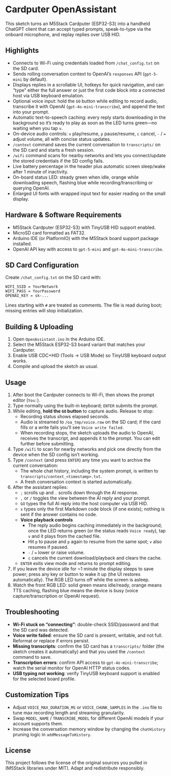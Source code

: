 # Cardputer OpenAssistant

This sketch turns an M5Stack Cardputer (ESP32-S3) into a handheld ChatGPT client that can accept typed prompts, speak-to-type via the onboard microphone, and replay replies over USB HID.

## Highlights
- Connects to Wi-Fi using credentials loaded from `/chat_config.txt` on the SD card.
- Sends rolling conversation context to OpenAI’s `responses` API (`gpt-5-mini` by default).
- Displays replies in a scrollable UI, hotkeys for quick navigation, and can “type” either the full answer or just the first code block into a connected host via USB keyboard emulation.
- Optional voice input: hold the `GO` button while editing to record audio, transcribe it with OpenAI (`gpt-4o-mini-transcribe`), and append the text into your prompt.
- Automatic text-to-speech caching: every reply starts downloading in the background so it’s ready to play as soon as the LED turns green—no waiting when you tap `v`.
- On-device audio controls: `v` play/resume, `p` pause/resume, `c` cancel, `-` / `=` adjust volume, all with concise status updates.
- `/context` command saves the current conversation to `transcripts/` on the SD card and starts a fresh session.
- `/wifi` command scans for nearby networks and lets you connect/update the stored credentials if the SD config fails.
- Live battery percentage in the header plus automatic screen sleep/wake after 1 minute of inactivity.
- On-board status LED: steady green when idle, orange while downloading speech, flashing blue while recording/transcribing or querying OpenAI.
- Enlarged UI fonts with wrapped input text for easier reading on the small display.

## Hardware & Software Requirements
- M5Stack Cardputer (ESP32-S3) with TinyUSB HID support enabled.
- MicroSD card formatted as FAT32.
- Arduino IDE (or PlatformIO) with the M5Stack board support package installed.
- OpenAI API key with access to `gpt-5-mini` and `gpt-4o-mini-transcribe`.

## SD Card Configuration
Create `/chat_config.txt` on the SD card with:

```
WIFI_SSID = YourNetwork
WIFI_PASS = YourPassword
OPENAI_KEY = sk-...
```

Lines starting with `#` are treated as comments. The file is read during boot; missing entries will stop initialization.

## Building & Uploading
1. Open `OpenAssistant.ino` in the Arduino IDE.
2. Select the M5Stack ESP32-S3 board variant that matches your Cardputer.
3. Enable USB CDC+HID (Tools → USB Mode) so TinyUSB keyboard output works.
4. Compile and upload the sketch as usual.

## Usage
1. After boot the Cardputer connects to Wi-Fi, then shows the prompt editor (`You:`).
2. Type normally using the built-in keyboard; `ENTER` submits the prompt.
3. While editing, **hold the `GO` button** to capture audio. Release to stop:
   - Recording status shows elapsed seconds.
   - Audio is streamed to `/oa_tmp/voice.raw` on the SD card; if the card fills or a write fails you’ll see `Voice write failed`.
   - When recording stops, the sketch uploads the audio to OpenAI, receives the transcript, and appends it to the prompt. You can edit further before submitting.
4. Type `/wifi` to scan for nearby networks and pick one directly from the device when the SD config isn’t working.
5. Type `/context` (and press `ENTER`) any time you want to archive the current conversation:
   - The whole chat history, including the system prompt, is written to `transcripts/context_<timestamp>.txt`.
   - A fresh conversation context is started automatically.
6. After the assistant replies:
   - `;` scrolls up and `.` scrolls down through the AI response.
   - `,` or `/` toggles the view between the AI reply and your prompt.
   - `GO` types the full AI reply into the host computer via USB HID.
   - `x` types only the first Markdown code block (if one exists);
     nothing is sent if the answer contains no code.
   - **Voice playback controls**
     - The reply audio begins caching immediately in the background; once the LED returns green (or the status reads `Voice ready`), tap `v` and it plays from the cached file.
     - Hit `p` to pause and `p` again to resume from the same spot; `v` also resumes if paused.
     - `-` / `=` lower or raise volume.
     - `c` cancels the current download/playback and clears the cache.
   - `ENTER` exits view mode and returns to prompt editing.
7. If you leave the device idle for ~1 minute the display sleeps to save power; press any key or button to wake it up (the UI restores automatically). The RGB LED turns off while the screen is asleep.
8. Watch the front RGB LED: solid green means idle/ready, orange means TTS caching, flashing blue means the device is busy (voice capture/transcription or OpenAI request).

## Troubleshooting
- **Wi-Fi stuck on “connecting”**: double-check SSID/password and that the SD card was detected.
- **Voice write failed**: ensure the SD card is present, writable, and not full. Reformat or replace if errors persist.
- **Missing transcripts**: confirm the SD card has a `transcripts/` folder (the sketch creates it automatically) and that you used the `/context` command to save.
- **Transcription errors**: confirm API access to `gpt-4o-mini-transcribe`; watch the serial monitor for OpenAI HTTP status codes.
- **USB typing not working**: verify TinyUSB keyboard support is enabled for the selected board profile.

## Customization Tips
- Adjust `VOICE_MAX_DURATION_MS` or `VOICE_CHUNK_SAMPLES` in the `.ino` file to tune max recording length and streaming granularity.
- Swap `MODEL_NAME` / `TRANSCRIBE_MODEL` for different OpenAI models if your account supports them.
- Increase the conversation memory window by changing the `chatHistory` pruning logic in `addMessageToHistory`.

## License
This project follows the license of the original sources you pulled in (M5Stack libraries under MIT). Adapt and redistribute responsibly.
